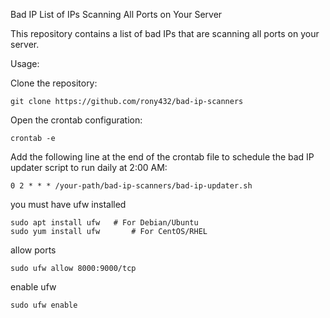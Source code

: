 Bad IP List of IPs Scanning All Ports on Your Server

This repository contains a list of bad IPs that are scanning all ports on your server.

Usage:

Clone the repository:

```git clone https://github.com/rony432/bad-ip-scanners```

Open the crontab configuration:

```crontab -e```

Add the following line at the end of the crontab file to schedule the bad IP updater script to run daily at 2:00 AM:

```0 2 * * * /your-path/bad-ip-scanners/bad-ip-updater.sh```


you must have ufw installed
```
sudo apt install ufw   # For Debian/Ubuntu
sudo yum install ufw       # For CentOS/RHEL
```
allow ports
```
sudo ufw allow 8000:9000/tcp
```
enable ufw
```
sudo ufw enable
```
